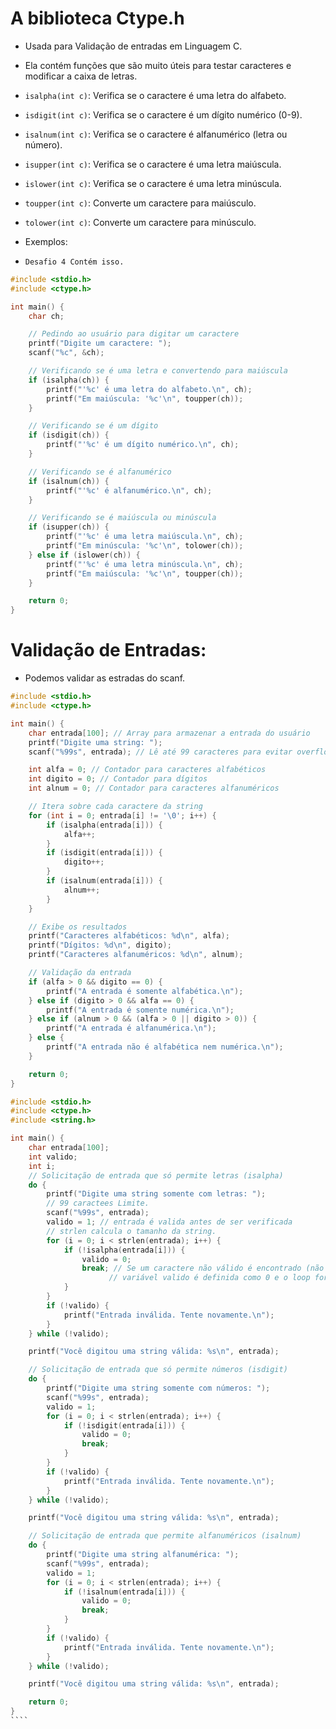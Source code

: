 # A biblioteca Ctype.h
- Usada para Validação de entradas em Linguagem C.
- Ela contém funções que são muito úteis para testar caracteres e modificar a caixa de letras.

- `isalpha(int c)`: Verifica se o caractere é uma letra do alfabeto.
- `isdigit(int c)`: Verifica se o caractere é um dígito numérico (0-9).
- `isalnum(int c)`: Verifica se o caractere é alfanumérico (letra ou número).
- `isupper(int c)`: Verifica se o caractere é uma letra maiúscula.
- `islower(int c)`: Verifica se o caractere é uma letra minúscula.
- `toupper(int c)`: Converte um caractere para maiúsculo.
- `tolower(int c)`: Converte um caractere para minúsculo.

- Exemplos: 
- `Desafio 4 Contém isso.`
```c
#include <stdio.h>
#include <ctype.h>

int main() {
    char ch;

    // Pedindo ao usuário para digitar um caractere
    printf("Digite um caractere: ");
    scanf("%c", &ch);

    // Verificando se é uma letra e convertendo para maiúscula
    if (isalpha(ch)) {
        printf("'%c' é uma letra do alfabeto.\n", ch);
        printf("Em maiúscula: '%c'\n", toupper(ch));
    }

    // Verificando se é um dígito
    if (isdigit(ch)) {
        printf("'%c' é um dígito numérico.\n", ch);
    }

    // Verificando se é alfanumérico
    if (isalnum(ch)) {
        printf("'%c' é alfanumérico.\n", ch);
    }

    // Verificando se é maiúscula ou minúscula
    if (isupper(ch)) {
        printf("'%c' é uma letra maiúscula.\n", ch);
        printf("Em minúscula: '%c'\n", tolower(ch));
    } else if (islower(ch)) {
        printf("'%c' é uma letra minúscula.\n", ch);
        printf("Em maiúscula: '%c'\n", toupper(ch));
    }

    return 0;
}
```

# Validação de Entradas:
- Podemos validar as estradas do scanf.

```c
#include <stdio.h>
#include <ctype.h>

int main() {
    char entrada[100]; // Array para armazenar a entrada do usuário
    printf("Digite uma string: ");
    scanf("%99s", entrada); // Lê até 99 caracteres para evitar overflow

    int alfa = 0; // Contador para caracteres alfabéticos
    int digito = 0; // Contador para dígitos
    int alnum = 0; // Contador para caracteres alfanuméricos

    // Itera sobre cada caractere da string
    for (int i = 0; entrada[i] != '\0'; i++) {
        if (isalpha(entrada[i])) {
            alfa++;
        }
        if (isdigit(entrada[i])) {
            digito++;
        }
        if (isalnum(entrada[i])) {
            alnum++;
        }
    }

    // Exibe os resultados
    printf("Caracteres alfabéticos: %d\n", alfa);
    printf("Dígitos: %d\n", digito);
    printf("Caracteres alfanuméricos: %d\n", alnum);

    // Validação da entrada
    if (alfa > 0 && digito == 0) {
        printf("A entrada é somente alfabética.\n");
    } else if (digito > 0 && alfa == 0) {
        printf("A entrada é somente numérica.\n");
    } else if (alnum > 0 && (alfa > 0 || digito > 0)) {
        printf("A entrada é alfanumérica.\n");
    } else {
        printf("A entrada não é alfabética nem numérica.\n");
    }

    return 0;
}
```

`````c
#include <stdio.h>
#include <ctype.h>
#include <string.h>

int main() {
    char entrada[100];
    int valido;
    int i;
    // Solicitação de entrada que só permite letras (isalpha)
    do {
        printf("Digite uma string somente com letras: ");
        // 99 caractees Limite.
        scanf("%99s", entrada);
        valido = 1; // entrada é valida antes de ser verificada
        // strlen calcula o tamanho da string.
        for (i = 0; i < strlen(entrada); i++) {
            if (!isalpha(entrada[i])) {
                valido = 0;
                break; // Se um caractere não válido é encontrado (não é uma letra, por exemplo), 
     	              // variável valido é definida como 0 e o loop for é interrompido com break
            }
        }
        if (!valido) {
            printf("Entrada inválida. Tente novamente.\n");
        }
    } while (!valido); 

    printf("Você digitou uma string válida: %s\n", entrada);

    // Solicitação de entrada que só permite números (isdigit)
    do {
        printf("Digite uma string somente com números: ");
        scanf("%99s", entrada);
        valido = 1;
        for (i = 0; i < strlen(entrada); i++) {
            if (!isdigit(entrada[i])) {
                valido = 0;
                break;
            }
        }
        if (!valido) {
            printf("Entrada inválida. Tente novamente.\n");
        }
    } while (!valido);

    printf("Você digitou uma string válida: %s\n", entrada);

    // Solicitação de entrada que permite alfanuméricos (isalnum)
    do {
        printf("Digite uma string alfanumérica: ");
        scanf("%99s", entrada);
        valido = 1;
        for (i = 0; i < strlen(entrada); i++) {
            if (!isalnum(entrada[i])) {
                valido = 0;
                break;
            }
        }
        if (!valido) {
            printf("Entrada inválida. Tente novamente.\n");
        }
    } while (!valido);

    printf("Você digitou uma string válida: %s\n", entrada);

    return 0;
}
````


